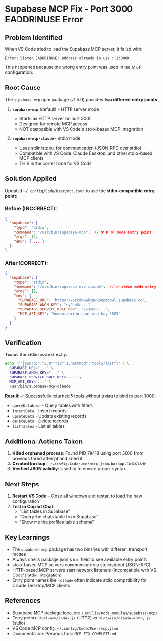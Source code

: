 # Supabase MCP Fix - Port 3000 EADDRINUSE Error

## Problem Identified

When VS Code tried to load the Supabase MCP server, it failed with:
```
Error: listen EADDRINUSE: address already in use ::1:3000
```

This happened because the wrong entry point was used in the MCP configuration.

## Root Cause

The `supabase-mcp` npm package (v1.5.0) provides **two different entry points**:

1. **`supabase-mcp`** (default) - HTTP server mode
   - Starts an HTTP server on port 3000
   - Designed for remote MCP access
   - NOT compatible with VS Code's stdio-based MCP integration

2. **`supabase-mcp-claude`** - stdio mode
   - Uses stdin/stdout for communication (JSON-RPC over stdio)
   - Compatible with VS Code, Claude Desktop, and other stdio-based MCP clients
   - THIS is the correct one for VS Code

## Solution Applied

Updated `~/.config/Code/User/mcp.json` to use the **stdio-compatible entry point**:

### Before (INCORRECT):
```json
{
  "supabase": {
    "type": "stdio",
    "command": "/usr/bin/supabase-mcp",  // ❌ HTTP mode entry point
    "args": [],
    "env": { ... }
  }
}
```

### After (CORRECT):
```json
{
  "supabase": {
    "type": "stdio",
    "command": "/usr/bin/supabase-mcp-claude",  // ✅ stdio mode entry point
    "args": [],
    "env": {
      "SUPABASE_URL": "https://qecdwuwkxgwkpopmdewl.supabase.co",
      "SUPABASE_ANON_KEY": "eyJhbGc...",
      "SUPABASE_SERVICE_ROLE_KEY": "eyJhbGc...",
      "MCP_API_KEY": "humanitarian-chat-mcp-key-2025"
    }
  }
}
```

## Verification

Tested the stdio mode directly:
```bash
echo '{"jsonrpc":"2.0","id":1,"method":"tools/list"}' | \
  SUPABASE_URL="..." \
  SUPABASE_ANON_KEY="..." \
  SUPABASE_SERVICE_ROLE_KEY="..." \
  MCP_API_KEY="..." \
  /usr/bin/supabase-mcp-claude
```

**Result**: ✅ Successfully returned 5 tools without trying to bind to port 3000:
- `queryDatabase` - Query tables with filters
- `insertData` - Insert records
- `updateData` - Update existing records
- `deleteData` - Delete records
- `listTables` - List all tables

## Additional Actions Taken

1. **Killed orphaned process**: Found PID 78418 using port 3000 from previous failed attempt and killed it
2. **Created backup**: `~/.config/Code/User/mcp.json.backup.TIMESTAMP`
3. **Verified JSON validity**: Used `jq` to ensure proper syntax

## Next Steps

1. **Restart VS Code** - Close all windows and restart to load the new configuration
2. **Test in Copilot Chat**:
   - "List tables in Supabase"
   - "Query the chats table from Supabase"
   - "Show me the profiles table schema"

## Key Learnings

- The `supabase-mcp` package has two binaries with different transport modes
- Always check package.json's `bin` field to see available entry points
- stdio-based MCP servers communicate via stdin/stdout (JSON-RPC)
- HTTP-based MCP servers start network listeners (incompatible with VS Code's stdio integration)
- Entry point names like `-claude` often indicate stdio compatibility for Claude Desktop/MCP clients

## References

- Supabase MCP package location: `/usr/lib/node_modules/supabase-mcp/`
- Entry points: `dist/esm/index.js` (HTTP) vs `dist/esm/claude-entry.js` (stdio)
- VS Code MCP config: `~/.config/Code/User/mcp.json`
- Documentation: Previous fix in `MCP_FIX_COMPLETE.md`
